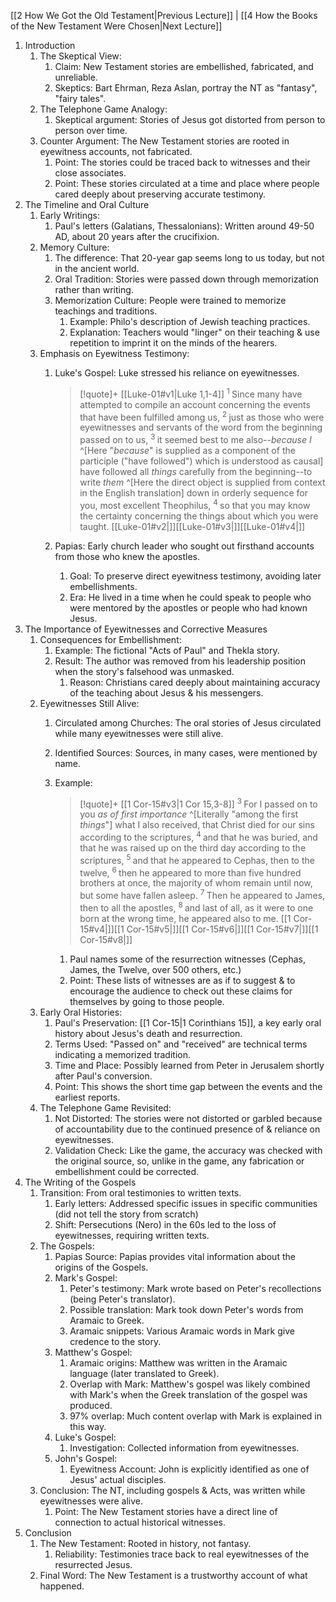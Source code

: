 ﻿---
video_link: https://www.youtube.com/watch?v=XVaP-hRGbqA&list=PL63HNxzuw3PPDW-n2GmyhxegICJnEw637&index=3
---
[[2 How We Got the Old Testament|Previous Lecture]] | [[4 How the Books of the New Testament Were Chosen|Next Lecture]]

1. Introduction
	1. The Skeptical View:
		1. Claim: New Testament stories are embellished, fabricated, and unreliable.
		2. Skeptics: Bart Ehrman, Reza Aslan, portray the NT as "fantasy", "fairy tales".
	2. The Telephone Game Analogy:
		1. Skeptical argument: Stories of Jesus got distorted from person to person over time.
	3. Counter Argument: The New Testament stories are rooted in eyewitness accounts, not fabricated.
		1. Point: The stories could be traced back to witnesses and their close associates.
		2. Point: These stories circulated at a time and place where people cared deeply about preserving accurate testimony.      
2. The Timeline and Oral Culture
	1. Early Writings:
		1. Paul's letters (Galatians, Thessalonians): Written around 49-50 AD, about 20 years after the crucifixion.
	2. Memory Culture:
		1. The difference: That 20-year gap seems long to us today, but not in the ancient world.
		2. Oral Tradition: Stories were passed down through memorization rather than writing.
		3. Memorization Culture: People were trained to memorize teachings and traditions.
			1. Example: Philo's description of Jewish teaching practices.
			2. Explanation: Teachers would "linger" on their teaching & use repetition to imprint it on the minds of the hearers.    
	3. Emphasis on Eyewitness Testimony:
		1. Luke's Gospel: Luke stressed his reliance on eyewitnesses.
		   > [!quote]+ [[Luke-01#v1|Luke 1,1-4]]
		   > <sup> 1 </sup>Since many have attempted to compile an account concerning the events that have been fulfilled among us, <sup> 2 </sup>just as those who were eyewitnesses and servants of the word from the beginning passed on to us, <sup> 3 </sup>it seemed best to me also--_because I_ ^[Here "_because_" is supplied as a component of the participle ("have followed") which is understood as causal] have followed all _things_ carefully from the beginning--to write _them_ ^[Here the direct object is supplied from context in the English translation] down in orderly sequence for you, most excellent Theophilus, <sup> 4 </sup>so that you may know the certainty concerning the things about which you were taught. [[Luke-01#v2|]][[Luke-01#v3|]][[Luke-01#v4|]]

		2. Papias: Early church leader who sought out firsthand accounts from those who knew the apostles.
			1. Goal: To preserve direct eyewitness testimony, avoiding later embellishments.
			2. Era: He lived in a time when he could speak to people who were mentored by the apostles or people who had known Jesus.
3. The Importance of Eyewitnesses and Corrective Measures
	1. Consequences for Embellishment:
		1. Example: The fictional "Acts of Paul" and Thekla story.
		2. Result: The author was removed from his leadership position when the story's falsehood was unmasked.
			1. Reason: Christians cared deeply about maintaining accuracy of the teaching about Jesus & his messengers.
	2. Eyewitnesses Still Alive:
		1. Circulated among Churches: The oral stories of Jesus circulated while many eyewitnesses were still alive.
		2. Identified Sources: Sources, in many cases, were mentioned by name.
		3. Example:
		   > [!quote]+ [[1 Cor-15#v3|1 Cor 15,3-8]]
		   > <sup> 3 </sup>For I passed on to you _as of first importance_ ^[Literally "among the first _things_"] what I also received, that Christ died for our sins according to the scriptures, <sup> 4 </sup>and that he was buried, and that he was raised up on the third day according to the scriptures, <sup> 5 </sup>and that he appeared to Cephas, then to the twelve, <sup> 6 </sup>then he appeared to more than five hundred brothers at once, the majority of whom remain until now, but some have fallen asleep. <sup> 7 </sup>Then he appeared to James, then to all the apostles, <sup> 8 </sup>and last of all, as it were to one born at the wrong time, he appeared also to me. [[1 Cor-15#v4|]][[1 Cor-15#v5|]][[1 Cor-15#v6|]][[1 Cor-15#v7|]][[1 Cor-15#v8|]]

			1. Paul names some of the resurrection witnesses (Cephas, James, the Twelve, over 500 others, etc.)
			2. Point: These lists of witnesses are as if to suggest & to encourage the audience to check out these claims for themselves by going to those people.
	3. Early Oral Histories:
		1. Paul's Preservation: [[1 Cor-15|1 Corinthians 15]], a key early oral history about Jesus's death and resurrection.
		2. Terms Used: "Passed on" and "received" are technical terms indicating a memorized tradition.
		3. Time and Place: Possibly learned from Peter in Jerusalem shortly after Paul's conversion.
		4. Point: This shows the short time gap between the events and the earliest reports.
	4. The Telephone Game Revisited:
		1. Not Distorted: The stories were not distorted or garbled because of accountability due to the continued presence of & reliance on eyewitnesses.
		2. Validation Check: Like the game, the accuracy was checked with the original source, so, unlike in the game, any fabrication or embellishment could be corrected.
4. The Writing of the Gospels
	1. Transition: From oral testimonies to written texts.
		1. Early letters: Addressed specific issues in specific communities (did not tell the story from scratch)
		2. Shift: Persecutions (Nero) in the 60s led to the loss of eyewitnesses, requiring written texts.
	2. The Gospels:
		1. Papias Source: Papias provides vital information about the origins of the Gospels.
		2. Mark's Gospel:
			1. Peter's testimony: Mark wrote based on Peter's recollections (being Peter's translator).
			2. Possible translation: Mark took down Peter's words from Aramaic to Greek.
			3. Aramaic snippets: Various Aramaic words in Mark give credence to the story.
		3. Matthew's Gospel:
			1. Aramaic origins: Matthew was written in the Aramaic language (later translated to Greek).
			2. Overlap with Mark: Matthew's gospel was likely combined with Mark's when the Greek translation of the gospel was produced.
			3. 97% overlap: Much content overlap with Mark is explained in this way.
		4. Luke's Gospel:
			1. Investigation: Collected information from eyewitnesses.
		5. John's Gospel:
			1. Eyewitness Account: John is explicitly identified as one of Jesus' actual disciples.
	3. Conclusion: The NT, including gospels & Acts, was written while eyewitnesses were alive.
		1. Point: The New Testament stories have a direct line of connection to actual historical witnesses.
5. Conclusion
	1. The New Testament: Rooted in history, not fantasy.
		1. Reliability: Testimonies trace back to real eyewitnesses of the resurrected Jesus.
	2. Final Word: The New Testament is a trustworthy account of what happened.